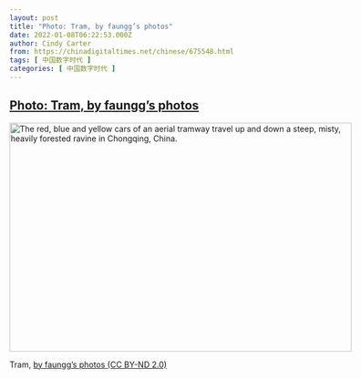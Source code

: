 ```yaml
---
layout: post
title: "Photo: Tram, by faungg’s photos"
date: 2022-01-08T06:22:53.000Z
author: Cindy Carter
from: https://chinadigitaltimes.net/chinese/675548.html
tags: [ 中国数字时代 ]
categories: [ 中国数字时代 ]
---
```

<!--1641622973000-->
[Photo: Tram, by faungg’s photos](https://chinadigitaltimes.net/chinese/675548.html)
------

<div>
<div id="attachment_675546" style="width: 610px" class="wp-caption alignnone"><img aria-describedby="caption-attachment-675546" class="size-full wp-image-675546" src="http://chinadigitaltimes.net/wp-content/uploads/2022/01/Tram-by-faunggs-photos-e1641622845259.jpg" alt="The red, blue and yellow cars of an aerial tramway travel up and down a steep, misty, heavily forested ravine in Chongqing, China." width="600" height="402" srcset="https://chinadigitaltimes.net/chinese/files/2022/01/Tram-by-faunggs-photos-e1641622845259.jpg 600w, https://chinadigitaltimes.net/chinese/files/2022/01/Tram-by-faunggs-photos-e1641622845259-300x201.jpg 300w" sizes="(max-width: 600px) 100vw, 600px" /><p id="caption-attachment-675546" class="wp-caption-text">Tram, <a href="https://www.flickr.com/photos/44534236@N00/4756323103/">by faungg’s photos (CC BY-ND 2.0)</a></p></div>
</div>
